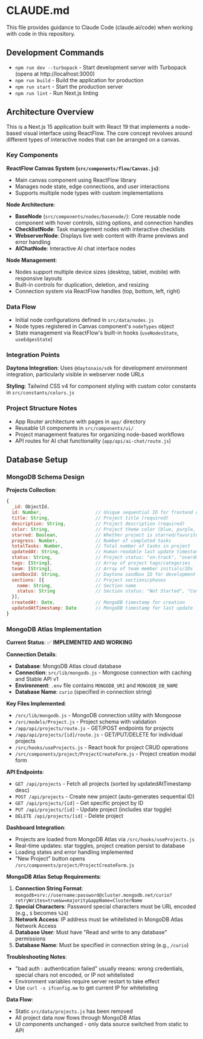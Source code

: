 # CLAUDE.md

This file provides guidance to Claude Code (claude.ai/code) when working with code in this repository.

## Development Commands

- `npm run dev --turbopack` - Start development server with Turbopack (opens at http://localhost:3000)
- `npm run build` - Build the application for production
- `npm run start` - Start the production server
- `npm run lint` - Run Next.js linting

## Architecture Overview

This is a Next.js 15 application built with React 19 that implements a node-based visual interface using ReactFlow. The core concept revolves around different types of interactive nodes that can be arranged on a canvas.

### Key Components

**ReactFlow Canvas System (`src/components/flow/Canvas.js`)**:
- Main canvas component using ReactFlow library
- Manages node state, edge connections, and user interactions
- Supports multiple node types with custom implementations

**Node Architecture**:
- **BaseNode** (`src/components/nodes/basenode/`): Core reusable node component with hover controls, sizing options, and connection handles
- **ChecklistNode**: Task management nodes with interactive checklists
- **WebserverNode**: Displays live web content with iframe previews and error handling
- **AIChatNode**: Interactive AI chat interface nodes

**Node Management**:
- Nodes support multiple device sizes (desktop, tablet, mobile) with responsive layouts
- Built-in controls for duplication, deletion, and resizing
- Connection system via ReactFlow handles (top, bottom, left, right)

### Data Flow

- Initial node configurations defined in `src/data/nodes.js`
- Node types registered in Canvas component's `nodeTypes` object
- State management via ReactFlow's built-in hooks (`useNodesState`, `useEdgesState`)

### Integration Points

**Daytona Integration**: Uses `@daytonaio/sdk` for development environment integration, particularly visible in webserver node URLs

**Styling**: Tailwind CSS v4 for component styling with custom color constants in `src/constants/colors.js`

### Project Structure Notes

- App Router architecture with pages in `app/` directory
- Reusable UI components in `src/components/ui/`
- Project management features for organizing node-based workflows
- API routes for AI chat functionality (`app/api/ai-chat/route.js`)

## Database Setup

### MongoDB Schema Design

**Projects Collection**:
```javascript
{
  _id: ObjectId,
  id: Number,                    // Unique sequential ID for frontend compatibility
  title: String,                 // Project title (required)
  description: String,           // Project description (required)
  color: String,                 // Project theme color (blue, purple, green, yellow, red, indigo, etc.)
  starred: Boolean,              // Whether project is starred/favorited
  progress: Number,              // Number of completed tasks
  totalTasks: Number,            // Total number of tasks in project
  updatedAt: String,             // Human-readable last update timestamp
  status: String,                // Project status: "on-track", "overdue", "completed", "paused"
  tags: [String],                // Array of project tags/categories
  team: [String],                // Array of team member initials/IDs
  sandboxId: String,             // Daytona sandbox ID for development environment integration
  sections: [{                   // Project sections/phases
    name: String,                // Section name
    status: String               // Section status: "Not Started", "Concept", "In Progress", "Completed"
  }],
  createdAt: Date,               // MongoDB timestamp for creation
  updatedAtTimestamp: Date       // MongoDB timestamp for last update
}
```

### MongoDB Atlas Implementation

**Current Status**: ✅ **IMPLEMENTED AND WORKING**

**Connection Details**:
- **Database**: MongoDB Atlas cloud database
- **Connection**: `src/lib/mongodb.js` - Mongoose connection with caching and Stable API v1
- **Environment**: `.env` file contains `MONGODB_URI` and `MONGODB_DB_NAME`
- **Database Name**: `curio` (specified in connection string)

**Key Files Implemented**:
- `/src/lib/mongodb.js` - MongoDB connection utility with Mongoose
- `/src/models/Project.js` - Project schema with validation
- `/app/api/projects/route.js` - GET/POST endpoints for projects
- `/app/api/projects/[id]/route.js` - GET/PUT/DELETE for individual projects
- `/src/hooks/useProjects.js` - React hook for project CRUD operations
- `/src/components/project/ProjectCreateForm.js` - Project creation modal form

**API Endpoints**:
- `GET /api/projects` - Fetch all projects (sorted by updatedAtTimestamp desc)
- `POST /api/projects` - Create new project (auto-generates sequential ID)
- `GET /api/projects/[id]` - Get specific project by ID
- `PUT /api/projects/[id]` - Update project (includes star toggle)
- `DELETE /api/projects/[id]` - Delete project

**Dashboard Integration**:
- Projects are loaded from MongoDB Atlas via `/src/hooks/useProjects.js`
- Real-time updates: star toggles, project creation persist to database
- Loading states and error handling implemented
- "New Project" button opens `/src/components/project/ProjectCreateForm.js`

**MongoDB Atlas Setup Requirements**:
1. **Connection String Format**: `mongodb+srv://username:password@cluster.mongodb.net/curio?retryWrites=true&w=majority&appName=ClusterName`
2. **Special Characters**: Password special characters must be URL encoded (e.g., `$` becomes `%24`)
3. **Network Access**: IP address must be whitelisted in MongoDB Atlas Network Access
4. **Database User**: Must have "Read and write to any database" permissions
5. **Database Name**: Must be specified in connection string (e.g., `/curio`)

**Troubleshooting Notes**:
- "bad auth : authentication failed" usually means: wrong credentials, special chars not encoded, or IP not whitelisted
- Environment variables require server restart to take effect
- Use `curl -s ifconfig.me` to get current IP for whitelisting

**Data Flow**:
- Static `src/data/projects.js` has been removed
- All project data now flows through MongoDB Atlas
- UI components unchanged - only data source switched from static to API